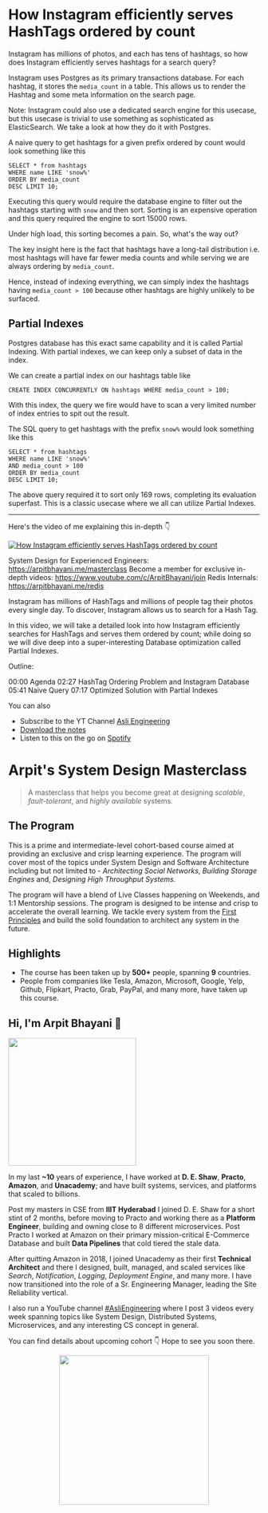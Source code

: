 How Instagram efficiently serves HashTags ordered by count
===


Instagram has millions of photos, and each has tens of hashtags, so how does Instagram efficiently serves hashtags for a search query?

Instagram uses Postgres as its primary transactions database. For each hashtag, it stores the `media_count` in a table. This allows us to render the Hashtag and some meta information on the search page.

Note: Instagram could also use a dedicated search engine for this usecase, but this usecase is trivial to use something as sophisticated as ElasticSearch. We take a look at how they do it with Postgres.

A naive query to get hashtags for a given prefix ordered by count would look something like this

```
SELECT * from hashtags
WHERE name LIKE 'snow%'
ORDER BY media_count
DESC LIMIT 10;
```

Executing this query would require the database engine to filter out the hashtags starting with `snow` and then sort. Sorting is an expensive operation and this query required the engine to sort 15000 rows.

Under high load, this sorting becomes a pain. So, what's the way out?

The key insight here is the fact that hashtags have a long-tail distribution i.e. most hashtags will have far fewer media counts and while serving we are always ordering by `media_count`.

Hence, instead of indexing everything, we can simply index the hashtags having `media_count > 100` because other hashtags are highly unlikely to be surfaced.

## Partial Indexes

Postgres database has this exact same capability and it is called Partial Indexing. With partial indexes, we can keep only a subset of data in the index.

We can create a partial index on our hashtags table like

```
CREATE INDEX CONCURRENTLY ON hashtags WHERE media_count > 100;
```

With this index, the query we fire would have to scan a very limited number of index entries to spit out the result.

The SQL query to get hashtags with the prefix `snow%` would look something like this

```
SELECT * from hashtags
WHERE name LIKE 'snow%'
AND media_count > 100
ORDER BY media_count
DESC LIMIT 10;
```

The above query required it to sort only 169 rows, completing its evaluation superfast. This is a classic usecase where we all can utilize Partial Indexes.
<hr />


<p>Here's the video of me explaining this in-depth 👇‍</p>

[![How Instagram efficiently serves HashTags ordered by count](https://i.ytimg.com/vi/CA2_0ZhVW2g/mqdefault.jpg)](https://www.youtube.com/watch?v=CA2_0ZhVW2g)

System Design for Experienced Engineers: https://arpitbhayani.me/masterclass
Become a member for exclusive in-depth videos: https://www.youtube.com/c/ArpitBhayani/join
Redis Internals: https://arpitbhayani.me/redis

Instagram has millions of HashTags and millions of people tag their photos every single day. To discover, Instagram allows us to search for a Hash Tag.

In this video, we will take a detailed look into how Instagram efficiently searches for HashTags and serves them ordered by count; while doing so we will dive deep into a super-interesting Database optimization called Partial Indexes.

Outline:

00:00 Agenda
02:27 HashTag Ordering Problem and Instagram Database
05:41 Naive Query
07:17 Optimized Solution with Partial Indexes

You can also
 - Subscribe to the YT Channel [Asli Engineering](https://youtube.com/c/ArpitBhayani)
 - [Download the notes](https://drive.google.com/file/d/1C0uGvqYFcBCvqDfkDyJr1RJnTDOq2c6T/view?usp=sharing)
 - Listen to this on the go on [Spotify](https://open.spotify.com/show/7qMoamm2iZQrsPVm6IQLoD)

# Arpit's System Design Masterclass

> A masterclass that helps you become great at designing _scalable_, _fault-tolerant_, and _highly available_ systems.

## The Program

This is a prime and intermediate-level cohort-based course aimed at providing an exclusive and crisp learning experience. The program will cover most of the topics under System Design and Software Architecture including but not limited to - _Architecting Social Networks_, _Building Storage Engines_ and, _Designing High Throughput Systems_.

The program will have a blend of Live Classes happening on Weekends, and 1:1 Mentorship sessions. The program is designed to be intense and crisp to accelerate the overall learning. We tackle every system from the [First Principles](https://en.wikipedia.org/wiki/First_principle) and build the solid foundation to architect any system in the future.


## Highlights

 - The course has been taken up by __500+__ people, spanning __9__ countries.
 - People from companies like Tesla, Amazon, Microsoft, Google, Yelp, Github, Flipkart, Practo, Grab, PayPal, and many more, have taken up this course.


## Hi, I'm Arpit Bhayani 👋

<img width="256px" src="https://arpitbhayani.me/static/img/arpit.jpg" />

In my last **~10** years of experience, I have worked at **D. E. Shaw**, **Practo**, **Amazon**, and **Unacademy**; and have built systems, services, and platforms that scaled to billions.

Post my masters in CSE from **IIIT Hyderabad** I joined D. E. Shaw for a short stint of 2 months, before moving to Practo and working there as a **Platform Engineer**, building and owning close to 8 different microservices. Post Practo I worked at Amazon on their primary mission-critical E-Commerce Database and built **Data Pipelines** that cold tiered the stale data.

After quitting Amazon in 2018, I joined Unacademy as their first **Technical Architect** and there I designed, built, managed, and scaled services like _Search_, _Notification_, _Logging_, _Deployment Engine_, and many more. I have now transitioned into the role of a Sr. Engineering Manager, leading the Site Reliability vertical.

I also run a YouTube channel [#AsliEngineering](https://www.youtube.com/c/ArpitBhayani) where I post 3 videos every week spanning topics like System Design, Distributed Systems, Microservices, and any interesting CS concept in general.

You can find details about upcoming cohort 👇‍ Hope to see you soon there.

<center>
<a target="_blank" href="https://arpitbhayani.me/masterclass">
<img src="https://user-images.githubusercontent.com/4745789/137859181-d4499cf4-ce65-4466-8b88-a078ece0f081.PNG" width="300px" />
</a>
</center>